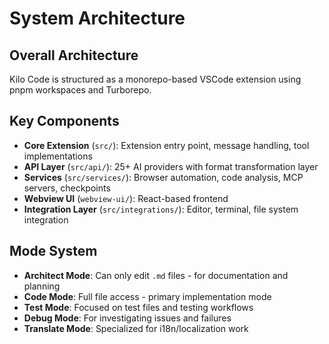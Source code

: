 # System Architecture

## Overall Architecture

Kilo Code is structured as a monorepo-based VSCode extension using pnpm workspaces and Turborepo.

## Key Components

- **Core Extension** (`src/`): Extension entry point, message handling, tool implementations
- **API Layer** (`src/api/`): 25+ AI providers with format transformation layer
- **Services** (`src/services/`): Browser automation, code analysis, MCP servers, checkpoints
- **Webview UI** (`webview-ui/`): React-based frontend
- **Integration Layer** (`src/integrations/`): Editor, terminal, file system integration

## Mode System

- **Architect Mode**: Can only edit `.md` files - for documentation and planning
- **Code Mode**: Full file access - primary implementation mode
- **Test Mode**: Focused on test files and testing workflows
- **Debug Mode**: For investigating issues and failures
- **Translate Mode**: Specialized for i18n/localization work
